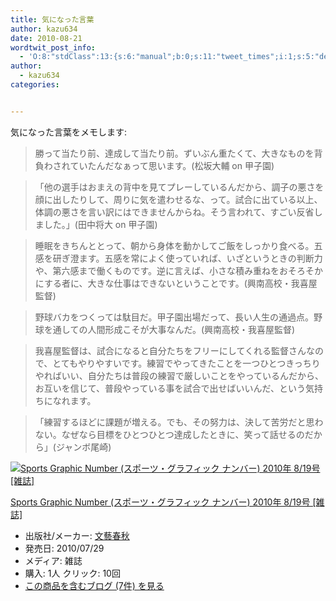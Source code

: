 ```yaml
---
title: 気になった言葉
author: kazu634
date: 2010-08-21
wordtwit_post_info:
  - 'O:8:"stdClass":13:{s:6:"manual";b:0;s:11:"tweet_times";i:1;s:5:"delay";i:0;s:7:"enabled";i:1;s:10:"separation";s:2:"60";s:7:"version";s:3:"3.7";s:14:"tweet_template";b:0;s:6:"status";i:2;s:6:"result";a:0:{}s:13:"tweet_counter";i:2;s:13:"tweet_log_ids";a:1:{i:0;i:5327;}s:9:"hash_tags";a:0:{}s:8:"accounts";a:1:{i:0;s:7:"kazu634";}}'
author:
  - kazu634
categories:


---
```

<div class="section">
<p>
    気になった言葉をメモします:
</p>
  
<blockquote>
<p>
      勝って当たり前、達成して当たり前。ずいぶん重たくて、大きなものを背負わされていたんだなぁって思います。(松坂大輔 on 甲子園)
</p>
</blockquote>
  
<blockquote>
<p>
      「他の選手はおまえの背中を見てプレーしているんだから、調子の悪さを顔に出したりして、周りに気を遣わせるな、って。試合に出ている以上、体調の悪さを言い訳にはできませんからね。そう言われて、すごい反省しました。」(田中将大 on 甲子園)
</p>
</blockquote>
  
<blockquote>
<p>
      睡眠をきちんととって、朝から身体を動かしてご飯をしっかり食べる。五感を研ぎ澄ます。五感を常によく使っていれば、いざというときの判断力や、第六感まで働くものです。逆に言えば、小さな積み重ねをおそろそかにする者に、大きな仕事はできないということです。(興南高校・我喜屋監督)
</p>
</blockquote>
  
<blockquote>
<p>
      野球バカをつくっては駄目だ。甲子園出場だって、長い人生の通過点。野球を通しての人間形成こそが大事なんだ。(興南高校・我喜屋監督)
</p>
</blockquote>
  
<blockquote>
<p>
      我喜屋監督は、試合になると自分たちをフリーにしてくれる監督さんなので、とてもやりやすいです。練習でやってきたことを一つひとつきっちりやればいい、自分たちは普段の練習で厳しいことをやっているんだから、お互いを信じて、普段やっている事を試合で出せばいいんだ、という気持ちになれます。
</p>
</blockquote>
  
<blockquote>
<p>
      「練習するほどに課題が増える。でも、その努力は、決して苦労だと思わない。なぜなら目標をひとつひとつ達成したときに、笑って話せるのだから」(ジャンボ尾崎)
</p>
</blockquote>
  
<div class="hatena-asin-detail">
<a href="http://www.amazon.co.jp/dp/B003VP0PUQ/?tag=hatena_st1-22&ascsubtag=d-7ibv" onclick="__gaTracker('send', 'event', 'outbound-article', 'http://www.amazon.co.jp/dp/B003VP0PUQ/?tag=hatena_st1-22&ascsubtag=d-7ibv', '');"><img src="https://images-na.ssl-images-amazon.com/images/I/51ZcDvrNe9L._SL160_.jpg" class="hatena-asin-detail-image" alt="Sports Graphic Number (スポーツ・グラフィック ナンバー) 2010年 8/19号 [雑誌]" title="Sports Graphic Number (スポーツ・グラフィック ナンバー) 2010年 8/19号 [雑誌]" /></a></p> 
    
<div class="hatena-asin-detail-info">
<p class="hatena-asin-detail-title">
<a href="http://www.amazon.co.jp/dp/B003VP0PUQ/?tag=hatena_st1-22&ascsubtag=d-7ibv" onclick="__gaTracker('send', 'event', 'outbound-article', 'http://www.amazon.co.jp/dp/B003VP0PUQ/?tag=hatena_st1-22&ascsubtag=d-7ibv', 'Sports Graphic Number (スポーツ・グラフィック ナンバー) 2010年 8/19号 [雑誌]');">Sports Graphic Number (スポーツ・グラフィック ナンバー) 2010年 8/19号 [雑誌]</a>
</p>
      
<ul>
<li>
<span class="hatena-asin-detail-label">出版社/メーカー:</span> <a href="http://d.hatena.ne.jp/keyword/%CA%B8%E9%BA%BD%D5%BD%A9" onclick="__gaTracker('send', 'event', 'outbound-article', 'http://d.hatena.ne.jp/keyword/%CA%B8%E9%BA%BD%D5%BD%A9', '文藝春秋');" class="keyword">文藝春秋</a>
</li>
<li>
<span class="hatena-asin-detail-label">発売日:</span> 2010/07/29
</li>
<li>
<span class="hatena-asin-detail-label">メディア:</span> 雑誌
</li>
<li>
<span class="hatena-asin-detail-label">購入</span>: 1人 <span class="hatena-asin-detail-label">クリック</span>: 10回
</li>
<li>
<a href="http://d.hatena.ne.jp/asin/B003VP0PUQ" onclick="__gaTracker('send', 'event', 'outbound-article', 'http://d.hatena.ne.jp/asin/B003VP0PUQ', 'この商品を含むブログ (7件) を見る');" target="_blank">この商品を含むブログ (7件) を見る</a>
</li>
</ul>
</div>
    
<div class="hatena-asin-detail-foot">
</div>
</div>
</div>
